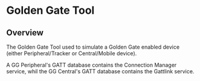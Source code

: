 # Golden Gate Tool

## Overview
The Golden Gate Tool used to simulate a Golden Gate enabled device (either Peripheral/Tracker or Central/Mobile device).

A GG Peripheral's GATT database contains the Connection Manager service, whil the GG Central's GATT database contains the Gattlink service.
